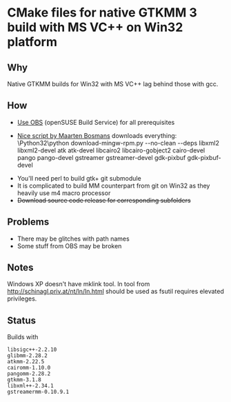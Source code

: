 # CMake files for native GTKMM 3 build with MS VC++ on Win32 platform

## Why

Native GTKMM builds for Win32 with MS VC++ lag behind those with gcc.

## How

* [Use OBS](http://mail.gnome.org/archives/gtk-list/2011-March/msg00111.html) (openSUSE Build Service) for all prerequisites
 + [Nice script by Maarten Bosmans](http://www.bosmans.ch/pulseaudio/download-mingw-rpm.py) downloads everything: \Python32\python download-mingw-rpm.py --no-clean --deps libxml2 libxml2-devel atk atk-devel libcairo2 libcairo-gobject2 cairo-devel pango pango-devel gstreamer gstreamer-devel gdk-pixbuf gdk-pixbuf-devel
* You'll need perl to build gtk+ git submodule
* It is complicated to build MM counterpart from git on Win32 as they heavily use m4 macro processor
* <del>Download source code release for corresponding subfolders</del>

## Problems

* There may be glitches with path names
* Some stuff from OBS may be broken

## Notes

Windows XP doesn't have mklink tool.
ln tool from http://schinagl.priv.at/nt/ln/ln.html should be used as fsutil requires elevated privileges.

## Status

Builds with

    libsigc++-2.2.10
    glibmm-2.28.2
    atkmm-2.22.5
    cairomm-1.10.0
    pangomm-2.28.2
    gtkmm-3.1.8
    libxml++-2.34.1
    gstreamermm-0.10.9.1
    
